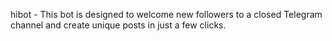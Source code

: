 hibot - This bot is designed to welcome new followers to a closed Telegram channel and create unique posts in just a few clicks. 

